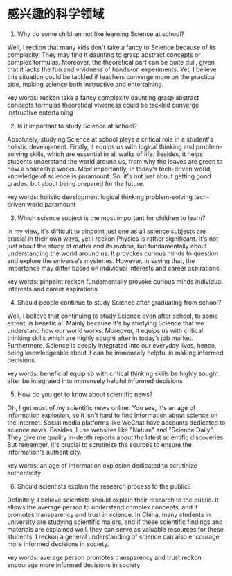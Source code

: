 # 感兴趣的科学领域
1. Why do some children not like learning Science at school?  

Well, I reckon that many kids don't take a fancy to Science because of its complexity. They may find it daunting to grasp abstract concepts or complex formulas. Moreover, the theoretical part can be quite dull, given that it lacks the fun and vividness of hands-on experiments. Yet, I believe this situation could be tackled if teachers converge more on the practical side, making science both instructive and entertaining.

key words: reckon take a fancy complexity daunting grasp abstract concepts formulas theoretical vividness could be tackled converge instructive entertaining


2. ls it important to study Science at school?  

Absolutely, studying Science at school plays a critical role in a student's holistic development. Firstly, it equips us with logical thinking and problem-solving skills, which are essential in all walks of life. Besides, it helps students understand the world around us, from why the leaves are green to how a spaceship works. Most importantly, in today's tech-driven world, knowledge of science is paramount. So, it's not just about getting good grades, but about being prepared for the future.

key words: holistic development logical thinking problem-solving tech-driven world paramount

3. Which science subject is the most important for children to learn?  

In my view, it's difficult to pinpoint just one as all science subjects are crucial in their own ways, yet I reckon Physics is rather significant. It's not just about the study of matter and its motion, but fundamentally about understanding the world around us. It provokes curious minds to question and explore the universe's mysteries. However, in saying that, the importance may differ based on individual interests and career aspirations.

key words: pinpoint reckon fundamentally provoke curious minds individual interests and career aspirations

4. Should people continue to study Science after graduating from school?  

Well, I believe that continuing to study Science even after school, to some extent, is beneficial. Mainly because it's by studying Science that we understand how our world works. Moreover, it equips us with critical thinking skills which are highly sought after in today’s job market. Furthermore, Science is deeply integrated into our everyday lives, hence, being knowledgeable about it can be immensely helpful in making informed decisions.

key words: beneficial equip sb with critical thinking skills be highly sought after be integrated into immensely helpful informed decisions 

5. How do you get to know about scientific news?

Oh, I get most of my scientific news online. You see, it's an age of information explosion, so it isn't hard to find information about science on the Internet. Social media platforms like WeChat have accounts dedicated to science news. Besides, I use websites like "Nature" and "Science Daily". They give me quality in-depth reports about the latest scientific discoveries. But remember, it's crucial to scrutinize the sources to ensure the information's authenticity.

key words: an age of information explosion dedicated to scrutinize authenticity

6. Should scientists explain the research process to the public?  

Definitely, I believe scientists should explain their research to the public. It allows the average person to understand complex concepts, and it promotes transparency and trust in science. In China, many students in university are studying scientific majors, and if these scientific findings and materials are explained well, they can serve as valuable resources for these students. I reckon a general understanding of science can also encourage more informed decisions in society.

key words: average person promotes transparency and trust reckon encourage more informed decisions in society